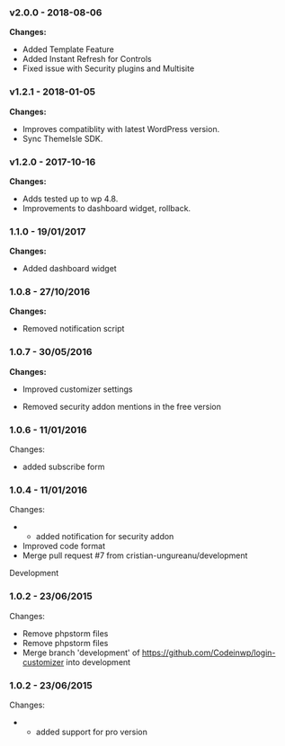 
 ### v2.0.0 - 2018-08-06 
 **Changes:** 
 * Added Template Feature
* Added Instant Refresh for Controls
* Fixed issue with Security plugins and Multisite
 
 ### v1.2.1 - 2018-01-05 
 **Changes:** 
 * Improves compatiblity with latest WordPress version.
* Sync ThemeIsle SDK.
 
 ### v1.2.0 - 2017-10-16 
 **Changes:** 
 * Adds tested up to wp 4.8.
* Improvements to dashboard widget, rollback.
 
### 1.1.0 - 19/01/2017
**Changes:** 
- Added dashboard widget

### 1.0.8 - 27/10/2016
**Changes:** 
- Removed notification script

### 1.0.7 - 30/05/2016
**Changes:** 
- Improved customizer settings
- Removed security addon mentions in the free version


### 1.0.6 - 11/01/2016

 Changes: 


 * added subscribe form


### 1.0.4 - 11/01/2016

 Changes: 


 * * added notification for security addon
 * Improved code format
 * Merge pull request #7 from cristian-ungureanu/development

Development


### 1.0.2 - 23/06/2015

 Changes: 


 * Remove phpstorm files
 * Remove phpstorm files
 * Merge branch 'development' of https://github.com/Codeinwp/login-customizer into development


### 1.0.2 - 23/06/2015

 Changes: 


 * * added support for pro version
